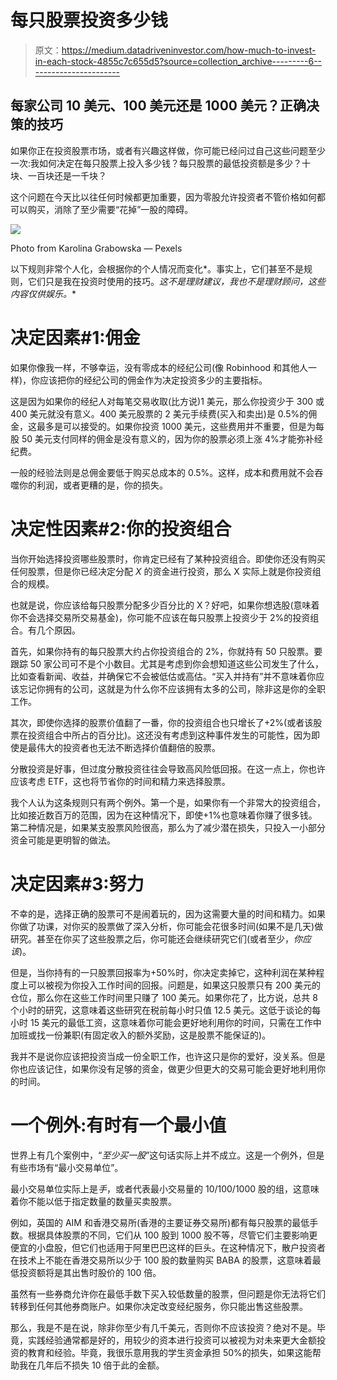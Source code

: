 # 每只股票投资多少钱

> 原文：<https://medium.datadriveninvestor.com/how-much-to-invest-in-each-stock-4855c7c655d5?source=collection_archive---------6----------------------->

## 每家公司 10 美元、100 美元还是 1000 美元？正确决策的技巧

如果你正在投资股票市场，或者有兴趣这样做，你可能已经问过自己这些问题至少一次:我如何决定在每只股票上投入多少钱？每只股票的最低投资额是多少？十块、一百块还是一千块？

这个问题在今天比以往任何时候都更加重要，因为零股允许投资者不管价格如何都可以购买，消除了至少需要“花掉”一股的障碍。

![](img/6fa2257a44a613977f60dd9b6eeba780.png)

Photo from Karolina Grabowska — Pexels

以下规则非常个人化，会根据你的个人情况而变化*。事实上，它们甚至不是规则，它们只是我在投资时使用的技巧。*这不是理财建议，我也不是理财顾问，这些内容仅供娱乐。**

# 决定因素#1:佣金

如果你像我一样，不够幸运，没有零成本的经纪公司(像 Robinhood 和其他人一样)，你应该把你的经纪公司的佣金作为决定投资多少的主要指标。

这是因为如果你的经纪人对每笔交易收取(比方说)1 美元，那么你投资少于 300 或 400 美元就没有意义。400 美元股票的 2 美元手续费(买入和卖出)是 0.5%的佣金，这最多是可以接受的。如果你投资 1000 美元，这些费用并不重要，但是为每股 50 美元支付同样的佣金是没有意义的，因为你的股票必须上涨 4%才能弥补经纪费。

一般的经验法则是总佣金要低于购买总成本的 0.5%。这样，成本和费用就不会吞噬你的利润，或者更糟的是，你的损失。

# 决定性因素#2:你的投资组合

当你开始选择投资哪些股票时，你肯定已经有了某种投资组合。即使你还没有购买任何股票，但是你已经决定分配 *X* 的资金进行投资，那么 X 实际上就是你投资组合的规模。

也就是说，你应该给每只股票分配多少百分比的 X？好吧，如果你想选股(意味着你不会选择交易所交易基金)，你可能不应该在每只股票上投资少于 2%的投资组合。有几个原因。

首先，如果你持有的每只股票大约占你投资组合的 2%，你就持有 50 只股票。要跟踪 50 家公司可不是个小数目。尤其是考虑到你会想知道这些公司发生了什么，比如查看新闻、收益，并确保它不会被低估或高估。“买入并持有”并不意味着你应该忘记你拥有的公司，这就是为什么你不应该拥有太多的公司，除非这是你的全职工作。

其次，即使你选择的股票价值翻了一番，你的投资组合也只增长了+2%(或者该股票在投资组合中所占的百分比)。这还没有考虑到这种事件发生的可能性，因为即使是最伟大的投资者也无法不断选择价值翻倍的股票。

分散投资是好事，但过度分散投资往往会导致高风险低回报。在这一点上，你也许应该考虑 ETF，这也将节省你的时间和精力来选择股票。

我个人认为这条规则只有两个例外。第一个是，如果你有一个非常大的投资组合，比如接近数百万的范围，因为在这种情况下，即使+1%也意味着你赚了很多钱。第二种情况是，如果某支股票风险很高，那么为了减少潜在损失，只投入一小部分资金可能是更明智的做法。

# 决定因素#3:努力

不幸的是，选择正确的股票可不是闹着玩的，因为这需要大量的时间和精力。如果你做了功课，对你买的股票做了深入分析，你可能会花很多时间(如果不是几天)做研究。甚至在你买了这些股票之后，你可能还会继续研究它们(或者至少，*你应该*)。

但是，当你持有的一只股票回报率为+50%时，你决定卖掉它，这种利润在某种程度上可以被视为你投入工作时间的回报。问题是，如果这只股票只有 200 美元的仓位，那么你在这些工作时间里只赚了 100 美元。如果你花了，比方说，总共 8 个小时的研究，这意味着这些研究在税前每小时只值 12.5 美元。这低于谈论的每小时 15 美元的最低工资，这意味着你可能会更好地利用你的时间，只需在工作中加班或找一份兼职(有固定收入的额外奖励，这是股票不能保证的)。

我并不是说你应该把投资当成一份全职工作，也许这只是你的爱好，没关系。但是你也应该记住，如果你没有足够的资金，做更少但更大的交易可能会更好地利用你的时间。

# 一个例外:有时有一个最小值

世界上有几个案例中，“*至少买一股*”这句话实际上并不成立。这是一个例外，但是有些市场有“最小交易单位”。

最小交易单位实际上是*手*，或者代表最小交易量的 10/100/1000 股的组，这意味着你不能以低于指定数量的数量买卖股票。

例如，英国的 AIM 和香港交易所(香港的主要证券交易所)都有每只股票的最低手数。根据具体股票的不同，它们从 100 股到 1000 股不等，尽管它们主要影响更便宜的小盘股，但它们也适用于阿里巴巴这样的巨头。在这种情况下，散户投资者在技术上不能在香港交易所以少于 100 股的数量购买 BABA 的股票，这意味着最低投资额将是其出售时股价的 100 倍。

虽然有一些券商允许你在最低手数下买入较低数量的股票，但问题是你无法将它们转移到任何其他券商账户。如果你决定改变经纪服务，你只能出售这些股票。

那么，我是不是在说，除非你至少有几千美元，否则你不应该投资？绝对不是。毕竟，实践经验通常都是好的，用较少的资本进行投资可以被视为对未来更大金额投资的教育和经验。毕竟，我很乐意用我的学生资金承担 50%的损失，如果这能帮助我在几年后不损失 10 倍于此的金额。